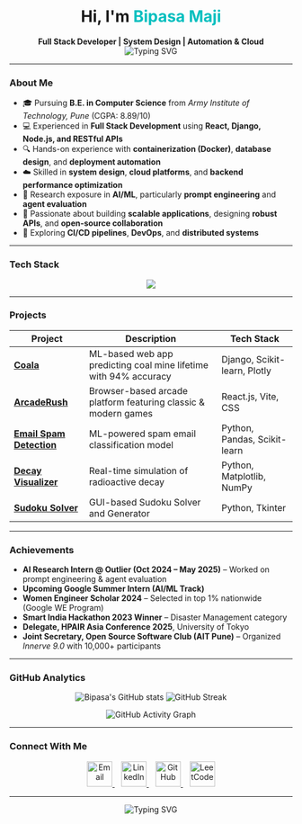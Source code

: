 <h1 align="center">Hi, I'm <span style="color:#00bfbf;">Bipasa Maji</span></h1>

<p align="center">
  <b>Full Stack Developer | System Design | Automation & Cloud</b><br>
  <img src="https://readme-typing-svg.herokuapp.com?font=Fira+Code&pause=1000&center=true&vCenter=true&width=600&lines=Full+Stack+Developer;Backend+Engineer;Building+Scalable+and+Modern+Web+Systems;Exploring+DevOps+and+Automation" alt="Typing SVG" />
</p>

---

### **About Me**

- 🎓 Pursuing **B.E. in Computer Science** from *Army Institute of Technology, Pune* (CGPA: 8.89/10)  
- 💻 Experienced in **Full Stack Development** using **React, Django, Node.js, and RESTful APIs**  
- 🔍 Hands-on experience with **containerization (Docker)**, **database design**, and **deployment automation**  
- ☁️ Skilled in **system design**, **cloud platforms**, and **backend performance optimization**  
- 🧠 Research exposure in **AI/ML**, particularly **prompt engineering** and **agent evaluation**  
- 🧩 Passionate about building **scalable applications**, designing **robust APIs**, and **open-source collaboration**  
- 🌱 Exploring **CI/CD pipelines**, **DevOps**, and **distributed systems**

---

### **Tech Stack**

<p align="center">
  <img src="https://skillicons.dev/icons?i=python,cpp,js,react,django,nodejs,express,html,css,tailwind,postgresql,mysql,git,docker,linux,vscode,googlecloud&perline=10" />
</p>

---

### **Projects**

| Project | Description | Tech Stack |
|----------|--------------|------------|
| [**Coala**](https://github.com/bipasamaji/Coala) | ML-based web app predicting coal mine lifetime with 94% accuracy | Django, Scikit-learn, Plotly |
| [**ArcadeRush**](https://github.com/bipasamaji/ArcadeRush) | Browser-based arcade platform featuring classic & modern games | React.js, Vite, CSS |
| [**Email Spam Detection**](https://github.com/bipasamaji/Email-Spam-Detection-Model) | ML-powered spam email classification model | Python, Pandas, Scikit-learn |
| [**Decay Visualizer**](https://github.com/bipasamaji/Decay-Visualizer) | Real-time simulation of radioactive decay | Python, Matplotlib, NumPy |
| [**Sudoku Solver**](https://github.com/bipasamaji/Sudoku-Slover) | GUI-based Sudoku Solver and Generator | Python, Tkinter |

---

### **Achievements**

- **AI Research Intern @ Outlier (Oct 2024 – May 2025)** – Worked on prompt engineering & agent evaluation  
- **Upcoming Google Summer Intern (AI/ML Track)**  
- **Women Engineer Scholar 2024** – Selected in top 1% nationwide (Google WE Program)  
- **Smart India Hackathon 2023 Winner** – Disaster Management category  
- **Delegate, HPAIR Asia Conference 2025**, University of Tokyo  
- **Joint Secretary, Open Source Software Club (AIT Pune)** – Organized *Innerve 9.0* with 10,000+ participants  

---

### **GitHub Analytics**

<p align="center">
  <img src="https://github-readme-stats.vercel.app/api?username=bipasamaji&show_icons=true&theme=react&hide_border=true&bg_color=0D1117&title_color=00bfbf&icon_color=00bfbf" alt="Bipasa's GitHub stats" />
  <img src="https://github-readme-streak-stats.herokuapp.com/?user=bipasamaji&theme=react&hide_border=true&background=0D1117&stroke=00bfbf&ring=00bfbf&fire=00bfbf&currStreakLabel=00bfbf" alt="GitHub Streak" />
</p>

<p align="center">
  <img src="https://github-readme-activity-graph.vercel.app/graph?username=bipasamaji&theme=react-dark&hide_border=true&bg_color=0D1117&color=00bfbf&line=00bfbf&point=FFFFFF" alt="GitHub Activity Graph" />
</p>

---

### **Connect With Me**

<p align="center">
  <a href="mailto:bmaji1309@gmail.com">
    <img src="https://skillicons.dev/icons?i=gmail" height="45" alt="Email"/>
  </a>
  &nbsp;&nbsp;
  <a href="https://linkedin.com/in/bipasa-maji">
    <img src="https://skillicons.dev/icons?i=linkedin" height="45" alt="LinkedIn"/>
  </a>
  &nbsp;&nbsp;
  <a href="https://github.com/bipasamaji">
    <img src="https://skillicons.dev/icons?i=github" height="45" alt="GitHub"/>
  </a>
  &nbsp;&nbsp;
  <a href="https://leetcode.com/u/bipasamaji/">
    <img src="https://skillicons.dev/icons?i=leetcode" height="45" alt="LeetCode"/>
  </a>
</p>

---

<p align="center">
  <img src="https://readme-typing-svg.herokuapp.com?font=Fira+Code&duration=2000&pause=800&color=00BFBF&center=true&vCenter=true&width=500&lines=Thanks+for+visiting!;Let's+build+something+impactful.🚀" alt="Typing SVG" />
</p>
